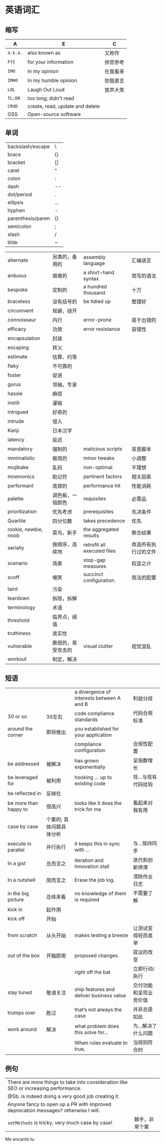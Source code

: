 # 英语词汇

## 缩写

| A        | E                               | C        |
| -------- | ------------------------------- | -------- |
| `a.k.a.` | also known as                   | 又称作   |
| `FYI`    | for your information            | 供您参考 |
| `IMO`    | In my opinion                   | 在我看来 |
| `IMHO`   | In my humble opinion            | 恕我直言 |
| `LOL`    | Laugh Out Loud                  | 放声大笑 |
| `TL;DR`  | too long; didn't read           |          |
| `CRUD`   | create, read, update and delete |          |
| OSS      | Open-source software            |          |

## 单词

|                   |      |
| ----------------- | ---- |
| backslash/escape  | \    |
| brace             | {}   |
| bracket           | []   |
| caret             | ^    |
| colon             | :    |
| dash              | --   |
| dot/period        | .    |
| ellipsis          | …    |
| hyphen            | -    |
| parenthesis/paren | ()   |
| semicolon         | ;    |
| slash             | /    |
| tilde             | ~    |



|                      |                    |                             |                      |
| -------------------- | ------------------ | --------------------------- | -------------------- |
| alternate            | 另类的，备用的     | assembly language           | 汇编语言             |
| arduous              | 艰难的             | a short-hand syntax         | 简写的语法           |
| bespoke              | 定制的             | a hundred thousand          | 十万                 |
| braceless            | 没有括号的         | be tidied up                | 整理好               |
| circumvent           | 规避，绕开         |                             |                      |
| connoisseur          | 内行               | error-prone                 | 易于出错的           |
| efficacy             | 功效               | error resistance            | 容错性               |
| encapsulation        | 封装               |                             |                      |
| escaping             | 转义               |                             |                      |
| estimate             | 估算、约等         |                             |                      |
| flaky                | 不可靠的           |                             |                      |
| foster               | 促进               |                             |                      |
| gurus                | 领袖，专家         |                             |                      |
| hassle               | 麻烦               |                             |                      |
| instill              | 灌输               |                             |                      |
| intrigued            | 好奇的             |                             |                      |
| intrude              | 侵入               |                             |                      |
| Kanji                | 日本汉字           |                             |                      |
| latency              | 延迟               |                             |                      |
| mandatory            | 强制的             | malicious scripts           | 恶意脚本             |
| minimalistic         | 极简的             | minor tweaks                | 小调整               |
| mojibake             | 乱码               | non-optimal                 | 不理想               |
| mnemonics            | 助记符             | pertinent factors           | 相关因素             |
| performant           | 高效的             | performance hit             | 性能消耗             |
| palette              | 调色板，一组颜色   | requisites                  | 必需品               |
| prioritization       | 优先考虑           | prerequisites               | 先决条件             |
| Quartile             | 四分位数           | takes precedence            | 优先                 |
| rookie, newbie, noob | 菜鸟，新手         | the aggregated results      | 聚合结果             |
| serially             | 按顺序，连续地     | retrofit all executed files | 改造所有执行过的文件 |
| scenario             | 场景               | stop-gap measures           | 权宜之计             |
| scoff                | 嘲笑               | succinct configuration.     | 简洁的配置           |
| taint                | 污染               |                             |                      |
| teardown             | 拆除，拆解         |                             |                      |
| terminology          | 术语               |                             |                      |
| threshold            | 临界点，阈值       |                             |                      |
| truthiness           | 真实性             |                             |                      |
| vulnerable           | 脆弱的，易受攻击的 | visual clutter              | 视觉混乱             |
| workout              | 制定，解决         |                             |                      |

## 短语

|                       |                          |                                           |                        |
| --------------------- | ------------------------ | ----------------------------------------- | ---------------------- |
|                       |                          | a divergence of interests between A and B | 利益分歧               |
| 30 or so              | 30左右                   | code compliance standards                 | 代码合规标准           |
| around the corner     | 即将推出                 | you established for your application      |                        |
|                       |                          | compliance configuration                  | 合规性配置             |
| be addressed          | 被解决                   | has grown exponentially                   | 呈指数增长             |
| be leveraged for      | 被利用                   | hooking … up to existing code             | 将…与现有代码挂钩      |
| be reflected in       | 反映在                   |                                           |                        |
| be more than happy to | 很高兴                   | looks like it does the trick for me       | 看起来对我有用         |
| case by case          | 个案的; 具体问题具体分析 |                                           |                        |
| execute in parallel   | 并行执行                 | it keeps this in sync with …              | 与…保持同步            |
| In a gist             | 总而言之                 | iteration and innovation stall            | 迭代和创新停滞         |
| In a nutshell         | 简而言之                 | Erase the job log.                        | 清除作业日志           |
| in the big picture    | 总体来看                 | no knowledge of them is required          | 不需要了解             |
| kick in               | 起作用                   |                                           |                        |
| kick off              | 开始                     |                                           |                        |
| from scratch          | 从头开始                 | makes testing a breeze                    | 让测试变得轻而易举     |
| out of the box        | 开箱即用                 | proposed changes.                         | 提议的改变             |
|                       |                          | right off the bat                         | 立即行动/执行          |
| stay tuned            | 敬请关注                 | ship features and deliver business value  | 交付功能和呈现业务价值 |
| trumps over           | 胜过                     | that’s not always the case                | 并非总是如此           |
| work around           | 解决                     | what problem does this solve for...       | 为…解决了什么问题      |
|                       |                          | When rules evaluate to true,              | 当规则符合时           |

## 例句

|                                                              |                |
| ------------------------------------------------------------ | -------------- |
| There are more things to take into consideration like SEO or increasing performance. |                |
| @Sb. is indeed doing a very good job creating it.            |                |
| Anyone fancy to open up a PR with improved deprecation messages? otherwise I will. |                |
| `setMethods` is tricky, very much case by case!              | 棘手，非常个案 |

Me encantó tu

